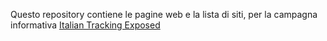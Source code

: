 
Questo repository contiene le pagine web e la lista di siti, per la campagna informativa [Italian Tracking Exposed](https://italian.tracking.exposed)
